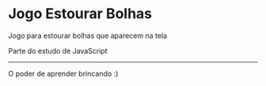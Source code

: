 # Jogo Estourar Bolhas

Jogo para estourar bolhas que aparecem na tela

Parte do estudo de JavaScript

------------------------------------------------

O poder de aprender brincando :)
